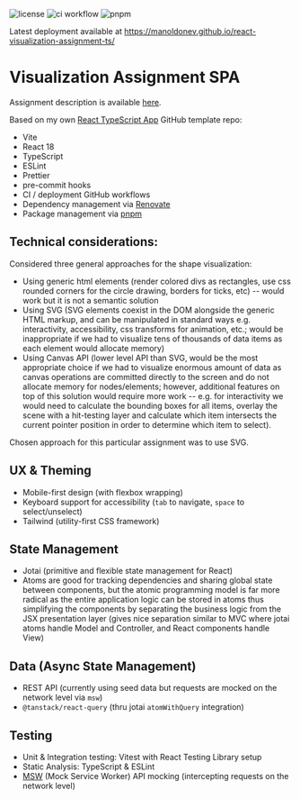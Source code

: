 ![license](https://img.shields.io/github/license/manoldonev/react-visualization-assignment-ts?style=plastic) ![ci workflow](https://github.com/manoldonev/react-visualization-assignment-ts/actions/workflows/main.yml/badge.svg) ![pnpm](https://img.shields.io/badge/maintained%20with-pnpm-f69203.svg?logo=pnpm)

Latest deployment available at https://manoldonev.github.io/react-visualization-assignment-ts/

# Visualization Assignment SPA

Assignment description is available [here](/assignment-description.md).

Based on my own [React TypeScript App](https://github.com/manoldonev/react-app-template-ts) GitHub template repo:

- Vite
- React 18
- TypeScript
- ESLint
- Prettier
- pre-commit hooks
- CI / deployment GitHub workflows
- Dependency management via [Renovate](https://www.whitesourcesoftware.com/free-developer-tools/renovate/)
- Package management via [pnpm](https://pnpm.io/)

## Technical considerations:

Considered three general approaches for the shape visualization:

- Using generic html elements (render colored divs as rectangles, use css rounded corners for the circle drawing, borders for ticks, etc) -- would work but it is not a semantic solution
- Using SVG (SVG elements coexist in the DOM alongside the generic HTML markup, and can be manipulated in standard ways e.g. interactivity, accessibility, css transforms for animation, etc.; would be inappropriate if we had to visualize tens of thousands of data items as each element would allocate memory)
- Using Canvas API (lower level API than SVG, would be the most appropriate choice if we had to visualize enormous amount of data as canvas operations are committed directly to the screen and do not allocate memory for nodes/elements; however, additional features on top of this solution would require more work -- e.g. for interactivity we would need to calculate the bounding boxes for all items, overlay the scene with a hit-testing layer and calculate which item intersects the current pointer position in order to determine which item to select).

Chosen approach for this particular assignment was to use SVG.

## UX & Theming

- Mobile-first design (with flexbox wrapping)
- Keyboard support for accessibility (`tab` to navigate, `space` to select/unselect)
- Tailwind (utility-first CSS framework)

## State Management

- Jotai (primitive and flexible state management for React)
- Atoms are good for tracking dependencies and sharing global state between components, but the atomic programming model is far more radical as the entire application logic can be stored in atoms thus simplifying the components by separating the business logic from the JSX presentation layer (gives nice separation similar to MVC where jotai atoms handle Model and Controller, and React components handle View)

## Data (Async State Management)

- REST API (currently using seed data but requests are mocked on the network level via `msw`)
- `@tanstack/react-query` (thru jotai `atomWithQuery` integration)

## Testing

- Unit & Integration testing: Vitest with React Testing Library setup
- Static Analysis: TypeScript & ESLint
- [MSW](https://mswjs.io/) (Mock Service Worker) API mocking (intercepting requests on the network level)
